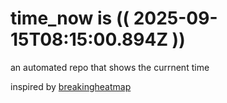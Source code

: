 # time_now is (( 2025-09-15T08:15:00.894Z ))

an automated repo that shows the currnent time

inspired by [breakingheatmap](https://github.com/breakingheatmap/breakingheatmap)